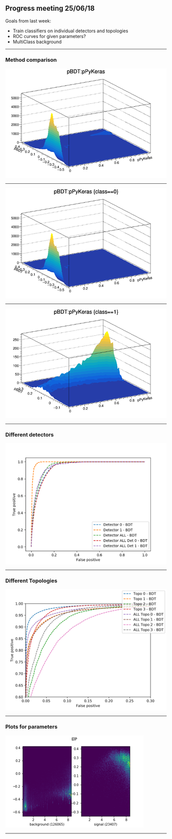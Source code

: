 ##  Progress meeting 25/06/18

Goals from last week:
- Train classifiers on individual detectors and topologies
- ROC curves for given parameters?
- MultiClass background

---

### Method comparison


![hist1](https://github.com/mj-will/ml4np/blob/master/figures/hists/data2D.png?raw=true)

---

![hist3](https://github.com/mj-will/ml4np/blob/master/figures/hists/background2D.png?raw=true)

---

![hist2](https://github.com/mj-will/ml4np/blob/master/figures/hists/signal2D.png?raw=true)

---

### Different detectors

![roc](https://github.com/mj-will/ml4np/blob/master/figures/roc_det.png?raw=true)

---

### Different Topologies

![roc1](https://github.com/mj-will/ml4np/blob/master/figures/roc_topo.png?raw=true)

---

### Plots for parameters

![hist2D](https://github.com/mj-will/ml4np/blob/master/figures/paramhist.png?raw=true)

---
